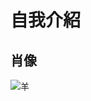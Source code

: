 # 自我介紹

## 肖像
![羊](https://i.guim.co.uk/img/media/22bed68981e92d7a9ff204ed7d7f5776a16468fe/1933_1513_3623_2173/master/3623.jpg?width=1200&height=1200&quality=85&auto=format&fit=crop&s=b7545d644ba9f6bcc673a8bdf6d7db83)


